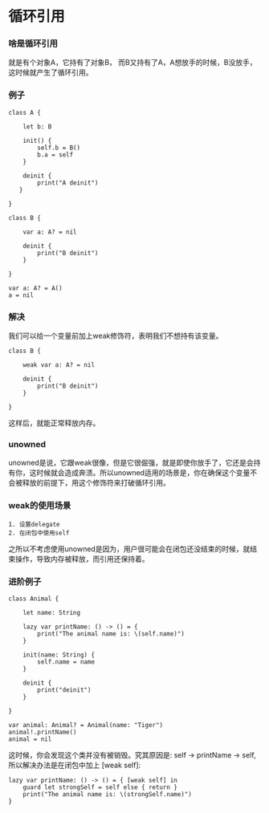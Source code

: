 # 循环引用


### 啥是循环引用
	
就是有个对象A，它持有了对象B， 而B又持有了A，A想放手的时候，B没放手，这时候就产生了循环引用。

### 例子

	class A {
  
  		let b: B
  
  		init() {
    		self.b = B()
    		b.a = self
  		}
  
  		deinit {
    		print("A deinit")
  	   }
  
	}

	class B {
  
  		var a: A? = nil
  
  		deinit {
    		print("B deinit")
  		}
  
	}

	var a: A? = A()
	a = nil
	
### 解决

我们可以给一个变量前加上weak修饰符，表明我们不想持有该变量。

	class B {
  
  		weak var a: A? = nil
  
  		deinit {
    		print("B deinit")
  		}
  
	}
	
这样后，就能正常释放内存。


### unowned

unowned是说，它跟weak很像，但是它很倔强，就是即使你放手了，它还是会持有你，这时候就会造成奔溃。所以unowned适用的场景是，你在确保这个变量不会被释放的前提下，用这个修饰符来打破循环引用。

### weak的使用场景

	1. 设置delegate
	2. 在闭包中使用self

之所以不考虑使用unowned是因为，用户很可能会在闭包还没结束的时候，就结束操作，导致内存被释放，而引用还保持着。

### 进阶例子

	class Animal {
  
  		let name: String
  
  		lazy var printName: () -> () = {
    		print("The animal name is: \(self.name)")
  		}
  
  		init(name: String) {
    		self.name = name
  		}
  
  		deinit {
    		print("deinit")
  		}
  
	}

	var animal: Animal? = Animal(name: "Tiger")
	animal!.printName()
	animal = nil
	
这时候，你会发现这个类并没有被销毁。究其原因是: self -> printName -> self,所以解决办法是在闭包中加上 [weak self]:

	lazy var printName: () -> () = { [weak self] in
    	guard let strongSelf = self else { return }
    	print("The animal name is: \(strongSelf.name)")
  	}